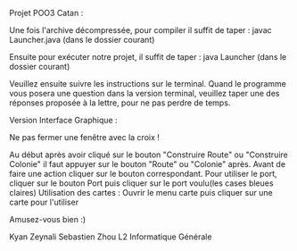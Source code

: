 Projet POO3 Catan :

Une fois l'archive décompressée, pour compiler il suffit de taper :
javac Launcher.java (dans le dossier courant)

Ensuite pour exécuter notre projet, il suffit de taper :
java Launcher (dans le dossier courant)

Veuillez ensuite suivre les instructions sur le terminal.
Quand le programme vous posera une question dans la version terminal,
veuillez taper une des réponses proposée à la lettre, pour ne pas perdre de temps.

Version Interface Graphique :

Ne pas fermer une fenêtre avec la croix !

Au début après avoir cliqué sur le bouton "Construire Route" ou "Construire Colonie" il faut appuyer sur le bouton "Route" ou "Colonie" après.
Avant de faire une action cliquer sur le bouton correspondant.
Pour utiliser le port, cliquer sur le bouton Port puis cliquer sur le port voulu(les cases bleues claires)
Utilisation des cartes :
Ouvrir le menu carte puis cliquer sur une carte pour l'utiliser

Amusez-vous bien :)

Kyan Zeynali
Sebastien Zhou
L2 Informatique Générale